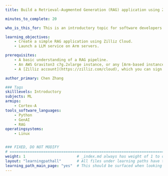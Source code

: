 ```yaml
---
title: Build a Retrieval-Augmented Generation (RAG) application using Zilliz Cloud on Arm servers

minutes_to_complete: 20

who_is_this_for: This is an introductory topic for software developers who want to create a RAG application on Arm servers.

learning_objectives: 
    - Create a simple RAG application using Zilliz Cloud.
    - Launch a LLM service on Arm servers.

prerequisites:
    - A basic understanding of a RAG pipeline.
    - An AWS Graviton3 c7g.2xlarge instance, or any [Arm-based instance](/learning-paths/servers-and-cloud-computing/csp) from a cloud service provider or an on-premise Arm server.
    - A [Zilliz account](https://zilliz.com/cloud), which you can sign up for with a free trial.

author_primary: Chen Zhang

### Tags
skilllevels: Introductory
subjects: ML
armips:
    - Cortex-A
tools_software_languages:
    - Python
    - GenAI
    - RAG
operatingsystems:
    - Linux


### FIXED, DO NOT MODIFY
# ================================================================================
weight: 1                       # _index.md always has weight of 1 to order correctly
layout: "learningpathall"       # All files under learning paths have this same wrapper
learning_path_main_page: "yes"  # This should be surfaced when looking for related content. Only set for _index.md of learning path content.
---
```

